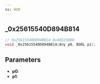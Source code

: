```yaml
---
ns: HUD
---
```

## _0x25615540D894B814

```c
// 0x25615540D894B814 0x40E25DB8
void _0x25615540D894B814(Any p0, BOOL p1);
```


## Parameters
* **p0**: 
* **p1**: 

